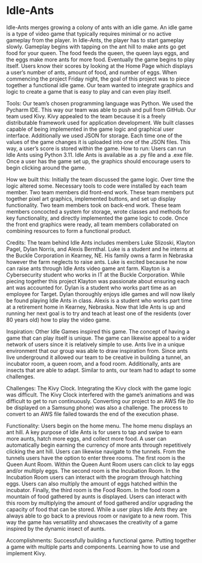 # Idle-Ants
Idle-Ants merges growing a colony of ants with an idle game. An idle game is a type of video game that typically requires minimal or no active gameplay from the player. In Idle-Ants, the player has to start gameplay slowly. Gameplay begins with tapping on the ant hill to make ants go get food for your queen. The food feeds the queen, the queen lays eggs, and the eggs make more ants for more food. Eventually the game begins to play itself. Users know their scores by looking at the Home Page which displays a user’s number of ants, amount of food, and number of eggs. 
When commencing the project Friday night, the goal of this project was to piece together a functional idle game. Our team wanted to integrate graphics and logic to create a game that is easy to play and can even play itself.

Tools: Our team’s chosen programming language was Python. We used the Pycharm IDE. This way our team was able to push and pull from GitHub. Our team used Kivy. Kivy appealed to the team because it is a freely distributable framework used for application development. We built classes capable of being implemented in the game logic and graphical user interface. Additionally we used JSON for storage. Each time one of the values of the game changes it is uploaded into one of the JSON files. This way, a user’s score is stored within the game. 
How to run: Users can run Idle Ants using Python 3.11. Idle Ants is available as a .py file and a .exe file. Once a user has the game set up, the graphics should encourage users to begin clicking around the game. 

How we built this: Initially the team discussed the game logic. Over time the logic altered some. Necessary tools to code were installed by each team member. Two team members did front-end work. These team members put together pixel art graphics, implemented buttons, and set up display functionality. Two team members took on back-end work. These team members concocted a system for storage, wrote classes and methods for key functionality, and directly implemented the game logic to code. Once the front end graphics were ready, all team members collaborated on combining resources to form a functional product. 

Credits: The team behind Idle Ants includes members Luke Slizoski, Klayton Pagel, Dylan Norris, and Alexis Bernthal. Luke is a student and he interns at the Buckle Corporation in Kearney, NE. His family owns a farm in Nebraska however the farm neglects to raise ants. Luke is excited because he now can raise ants through Idle Ants video game ant farm. Klayton is a Cybersecurity student who works in IT at the Buckle Corporation. While piecing together this project Klayton was passionate about ensuring each ant was accounted for. Dylan is a student who works part time as an employee for Target. Dylan thoroughly enjoys idle games and will now likely be found playing Idle Ants in class. Alexis is a student who works part time at a retirement home in Kearney, Nebraska. Now that Idle Ants is up and running her next goal is to try and teach at least one of the residents (over 80 years old) how to play the video game. 

Inspiration: Other Idle Games inspired this game. The concept of having a game that can play itself is unique. The game can likewise appeal to a wider network of users since it is relatively simple to use. Ants live in a unique environment that our group was able to draw inspiration from. Since ants live underground it allowed our team to be creative in building a tunnel, an incubator room, a queen room, and a food room. Additionally, ants are insects that are able to adapt. Similar to ants, our team had to adapt to some challenges. 

Challenges: The Kivy Clock. Integrating the Kivy clock with the game logic was difficult. The Kivy Clock interfered with the game’s animations and was difficult to get to run continuously. Converting our project to an AWS file (to be displayed on a Samsung phone) was also a challenge. The process to convert to an AWS file failed towards the end of the execution phase.

Functionality: Users begin on the home menu. The home menu displays an ant hill. A key purpose of Idle Ants is for users to tap and swipe to earn more aunts, hatch more eggs, and collect more food. A user can automatically begin earning the currency of more ants through repetitively clicking the ant hill. Users can likewise navigate to the tunnels. From the tunnels users have the option to enter three rooms. The first room is the Queen Aunt Room. Within the Queen Aunt Room users can click to lay eggs and/or multiply eggs. The second room is the Incubation Room. In the Incubation Room users can interact with the program through hatching eggs. Users can also multiply the amount of eggs hatched within the incubator. Finally, the third room is the Food Room. In the food room a mountain of food gathered by aunts is displayed. Users can interact with this room by multiplying the amount of food gathered and/or upgrading the capacity of food that can be stored. While a user plays Idle Ants they are always able to go back to a previous room or navigate to a new room. This way the game has versatility and showcases the creativity of a game inspired by the dynamic insect of aunts. 

Accomplishments: Successfully building a functional game. Putting together a game with multiple parts and components. Learning how to use and implement Kivy.


